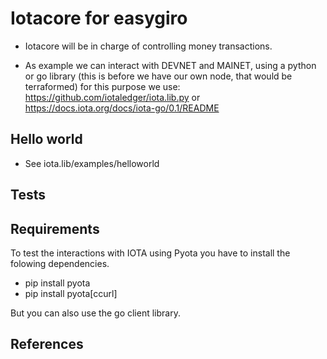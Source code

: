 # Iotacore for easygiro


* Iotacore will be in charge of controlling money transactions. 

* As example we can interact with DEVNET and MAINET, using a python or go library 
(this is before we have our own node, that would be terraformed) for this purpose 
we use: https://github.com/iotaledger/iota.lib.py or 
https://docs.iota.org/docs/iota-go/0.1/README

## Hello world
* See iota.lib/examples/helloworld

## Tests


## Requirements 

To test the interactions with IOTA using Pyota you have to install
the folowing dependencies. 

* pip install pyota
* pip install pyota[ccurl]

But you can also use the go client library. 

## References
